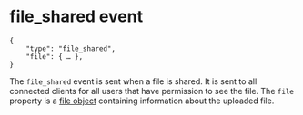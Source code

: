 # file_shared event

	{
		"type": "file_shared",
		"file": { … },
	}

The `file_shared` event is sent when a file is shared. It is sent to all
connected clients for all users that have permission to see the file. The
`file` property is a [file object](/types/file) containing information about
the uploaded file.
